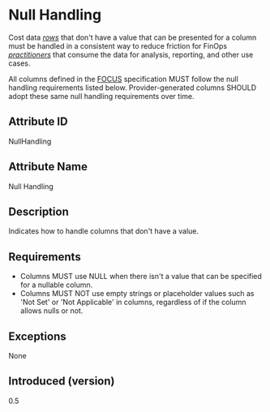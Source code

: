 # Null Handling

Cost data [*rows*](#glossary:row) that don't have a value that can be presented for a column must be handled in a consistent way to reduce
friction for FinOps [*practitioners*](#glossary:practitioner) that consume the data for analysis, reporting, and other use cases.

All columns defined in the [FOCUS](#glossary:finops-cost-and-usage-specification) specification MUST follow the null handling requirements listed below. Provider-generated columns SHOULD adopt these same null handling requirements over time.

## Attribute ID

NullHandling

## Attribute Name

Null Handling

## Description

Indicates how to handle columns that don't have a value.

## Requirements

* Columns MUST use NULL when there isn't a value that can be specified for a nullable column.
* Columns MUST NOT use empty strings or placeholder values such as 'Not Set' or 'Not Applicable' in columns, regardless
  of if the column allows nulls or not.

## Exceptions

None

## Introduced (version)

0.5
